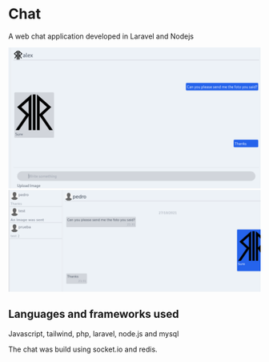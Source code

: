 # Chat

A web chat application developed in Laravel and Nodejs

![Chat 1](/chat1.png)
![Chat 2](/chat3.png)

## Languages and frameworks used
Javascript, tailwind, php, laravel, node.js and mysql

The chat was build using socket.io and redis.
